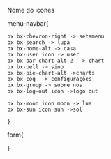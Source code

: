 Nome do icones

menu-navbar{

	bx bx-chevron-right -> setamenu
	bx bx-search -> lupa
	bx bx-home-alt -> casa
	bx bx-user icon -> user
	bx bx-bar-chart-alt-2  -> chart
	bx bx-bell -> sino
	bx bx-pie-chart-alt ->charts
	bx bx-cog  -> configurações
	bx bx-group -> sobre nos
	bx bx-log-out icon ->logo out
	
	bx bx-moon icon moon -> lua
	bx bx-sun icon sun ->sol
	
	}


form{


}